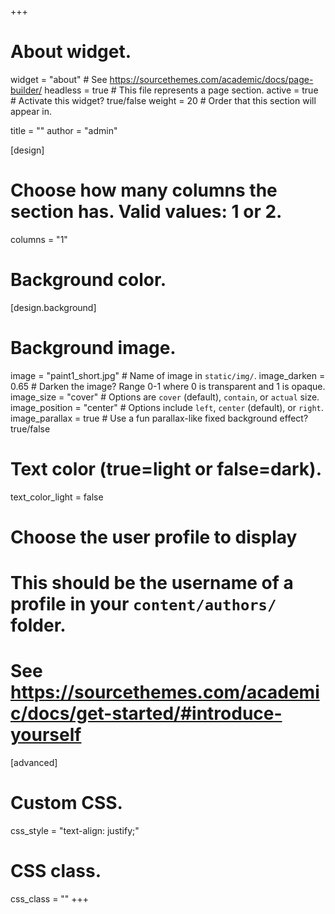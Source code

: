 +++
# About widget.
widget = "about"  # See https://sourcethemes.com/academic/docs/page-builder/
headless = true  # This file represents a page section.
active = true  # Activate this widget? true/false
weight = 20  # Order that this section will appear in.

title = ""
author = "admin"

[design]
  # Choose how many columns the section has. Valid values: 1 or 2.
  columns = "1"

# Background color.
[design.background]

# Background image.
image = "paint1_short.jpg"   # Name of image in `static/img/`.
image_darken = 0.65 # Darken the image? Range 0-1 where 0 is transparent and 1 is opaque.
image_size = "cover"  #  Options are `cover` (default), `contain`, or `actual` size.
image_position = "center"  # Options include `left`, `center` (default), or `right`.
image_parallax = true  # Use a fun parallax-like fixed background effect? true/false

# Text color (true=light or false=dark).
text_color_light = false

# Choose the user profile to display
# This should be the username of a profile in your `content/authors/` folder.
# See https://sourcethemes.com/academic/docs/get-started/#introduce-yourself

[advanced]
# Custom CSS. 
 css_style = "text-align: justify;"
 
# CSS class.
css_class = ""
+++
